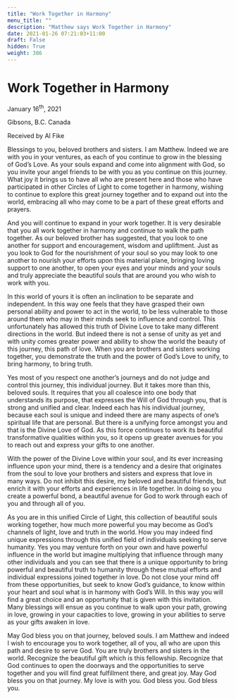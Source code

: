 ```yaml
---
title: "Work Together in Harmony"
menu_title: ""
description: "Matthew says Work Together in Harmony"
date: 2021-01-26 07:21:03+11:00
draft: False
hidden: True
weight: 386
---
```

# Work Together in Harmony 

January 16<sup>th</sup>, 2021

Gibsons, B.C. Canada

Received by Al Fike


Blessings to you, beloved brothers and sisters. I am Matthew. Indeed we are with you in your ventures, as each of you continue to grow in the blessing of God’s Love. As your souls expand and come into alignment with God, so you invite your angel friends to be with you as you continue on this journey. What joy it brings us to have all who are present here and those who have participated in other Circles of Light to come together in harmony, wishing to continue to explore this great journey together and to expand out into the world, embracing all who may come to be a part of these great efforts and prayers.

And you will continue to expand in your work together. It is very desirable that you all work together in harmony and continue to walk the path together. As our beloved brother has suggested, that you look to one another for support and encouragement, wisdom and upliftment. Just as you look to God for the nourishment of your soul so you may look to one another to nourish your efforts upon this material plane, bringing loving support to one another, to open your eyes and your minds and your souls and truly appreciate the beautiful souls that are around you who wish to work with you. 

In this world of yours it is often an inclination to be separate and independent. In this way one feels that they have grasped their own personal ability and power to act in the world, to be less vulnerable to those around them who may in their minds seek to influence and control. This unfortunately has allowed this truth of Divine Love to take many different directions in the world. But indeed there is not a sense of unity as yet and with unity comes greater power and ability to show the world the beauty of this journey, this path of love. When you are brothers and sisters working together, you demonstrate the truth and the power of God’s Love to unify, to bring harmony, to bring truth.

Yes most of you respect one another’s journeys and do not judge and control this journey, this individual journey. But it takes more than this, beloved souls. It requires that you all coalesce into one body that understands its purpose, that expresses the Will of God through you, that is strong and unified and clear. Indeed each has his individual journey, because each soul is unique and indeed there are many aspects of one’s spiritual life that are personal. But there is a unifying force amongst you and that is the Divine Love of God. As this force continues to work its beautiful transformative qualities within you, so it opens up greater avenues for you to reach out and express your gifts to one another.

With the power of the Divine Love within your soul, and its ever increasing influence upon your mind, there is a tendency and a desire that originates from the soul to love your brothers and sisters and express that love in many ways. Do not inhibit this desire, my beloved and beautiful friends, but enrich it with your efforts and experiences in life together. In doing so you create a powerful bond, a beautiful avenue for God to work through each of you and through all of you. 

As you are in this unified Circle of Light, this collection of beautiful souls working together, how much more powerful you may become as God’s channels of light, love and truth in the world. How you may indeed find unique expressions through this unified field of individuals seeking to serve humanity. Yes you may venture forth on your own and have powerful influence in the world but imagine multiplying that influence through many other individuals and you can see that there is a unique opportunity to bring powerful and beautiful truth to humanity through these mutual efforts and individual expressions joined together in love. Do not close your mind off from these opportunities, but seek to know God’s guidance, to know within your heart and soul what is in harmony with God’s Will. In this way you will find a great choice and an opportunity that is given with this invitation. Many blessings will ensue as you continue to walk upon your path, growing in love, growing in your capacities to love, growing in your abilities to serve as your gifts awaken in love.

May God bless you on that journey, beloved souls. I am Matthew and indeed I wish to encourage you to work together, all of you, all who are upon this path and desire to serve God. You are truly brothers and sisters in the world. Recognize the beautiful gift which is this fellowship. Recognize that God continues to open the doorways and the opportunities to serve together and you will find great fulfillment there, and great joy. May God bless you on that journey. My love is with you. God bless you. God bless you.